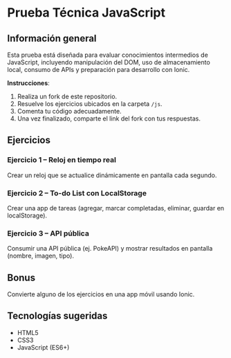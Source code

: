 # Prueba Técnica JavaScript

## Información general

Esta prueba está diseñada para evaluar conocimientos intermedios de JavaScript, incluyendo manipulación del DOM, uso de almacenamiento local, consumo de APIs y preparación para desarrollo con Ionic.

**Instrucciones**:
1. Realiza un fork de este repositorio.
2. Resuelve los ejercicios ubicados en la carpeta `/js`.
3. Comenta tu código adecuadamente.
4. Una vez finalizado, comparte el link del fork con tus respuestas.

## Ejercicios

### Ejercicio 1 – Reloj en tiempo real
Crear un reloj que se actualice dinámicamente en pantalla cada segundo.

### Ejercicio 2 – To-do List con LocalStorage
Crear una app de tareas (agregar, marcar completadas, eliminar, guardar en localStorage).

### Ejercicio 3 – API pública
Consumir una API pública (ej. PokeAPI) y mostrar resultados en pantalla (nombre, imagen, tipo).

## Bonus
Convierte alguno de los ejercicios en una app móvil usando Ionic.

## Tecnologías sugeridas
- HTML5
- CSS3
- JavaScript (ES6+)
